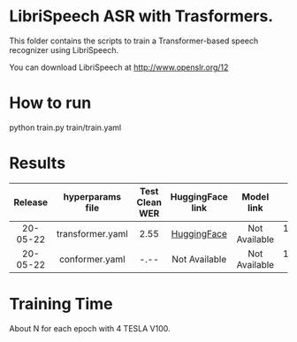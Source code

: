 # LibriSpeech ASR with Trasformers.
This folder contains the scripts to train a Transformer-based speech recognizer
using LibriSpeech.

You can download LibriSpeech at http://www.openslr.org/12


# How to run
python train.py train/train.yaml

# Results

| Release | hyperparams file | Test Clean WER | HuggingFace link | Model link | GPUs |
|:-------------:|:---------------------------:| :-----:| :-----:| :-----:| :--------:|
| 20-05-22 | transformer.yaml | 2.55 | [HuggingFace](https://huggingface.co/speechbrain/asr-transformer-transformerlm-librispeech) | Not Available | 1xV100 32GB |
| 20-05-22 | conformer.yaml | -.-- | Not Available | Not Available | 1xV100 32GB |


# Training Time
About N for each epoch with 4 TESLA V100.
